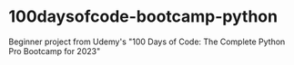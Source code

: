 # 100daysofcode-bootcamp-python
Beginner project from Udemy's "100 Days of Code: The Complete Python Pro Bootcamp for 2023"
